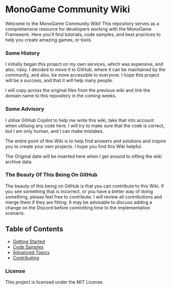# MonoGame Community Wiki

Welcome to the MonoGame Community Wiki! This repository serves as a comprehensive resource for developers working with the MonoGame Framework. Here you'll find tutorials, code samples, and best practices to help you create amazing games, or tools.

### Some History

I initially began this project on my own services, which was expensive, and also, risky. I decided to move it to GitHub, where it can be maintained by the community, and also, be more accessible to everyone. I hope this project will be a success, and that it will help many people.

I will copy across the original files from the previous wiki and link the domain name to this repository in the coming weeks.

### Some Advisory

I utilise GitHub Copilot to help me write this wiki, take that into account when utilising any code here. I will try to make sure that the code is correct, but I am only human, and I can make mistakes.

The entire point of this Wiki is to help find answers and solutions and inspire you to create your own projects. I hope you find this Wiki helpful.

The Original date will be inserted here when I get around to sifting the wiki archive data.

### The Beauty Of This Being On GitHub

The beauty of this being on GitHub is that you can contribute to this Wiki. If you see something that is incorrect, or you have a better way of doing something, please feel free to contribute. I will review all contributions and merge them if they are fitting. It may be advisable to discuss adding a change on the Discord before committing time to the implementation scenario.

## Table of Contents

- [Getting Started](docs/getting_started.md)
- [Code Samples](docs/code_samples.md)
- [Advanced Topics](docs/advanced_topics.md)
- [Contributing](CONTRIBUTING.md)

### License

This project is licensed under the MIT License.
